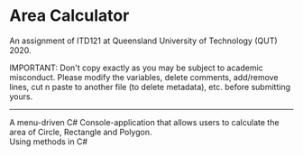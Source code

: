 # Area Calculator

An assignment of ITD121 at Queensland University of Technology (QUT) 2020.

IMPORTANT: Don't copy exactly as you may be subject to academic misconduct. Please modify the variables, delete comments, add/remove lines, cut n paste to another file (to delete metadata), etc. before submitting yours.

---

A menu-driven C# Console-application that allows users to calculate the area of Circle, Rectangle and Polygon.  
Using methods in C#  
